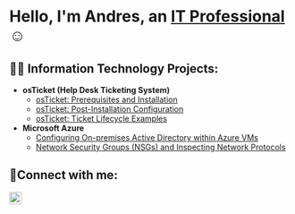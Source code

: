 <h1>Hello, I'm Andres, an <a href="https://linkedin.com/in/andres-it">IT Professional</a>☺</h1>

<h2>👨‍💻 Information Technology Projects:</h2>

- <b>osTicket (Help Desk Ticketing System)</b>
  - [osTicket: Prerequisites and Installation](https://github.com/anbere/osticket-prereqs)
  - [osTicket: Post-Installation Configuration](https://github.com/anbere/post-install-config)
  - [osTicket: Ticket Lifecycle Examples](https://github.com/anbere/ticket-lifecycle)
- <b>Microsoft Azure</b>
  - [Configuring On-premises Active Directory within Azure VMs]()
  - [Network Security Groups (NSGs) and Inspecting Network Protocols]()

<h2>🤳Connect with me:</h2>

[<img align="left" alt="andres | LinkedIn" width="22px" src="https://cdn.jsdelivr.net/npm/simple-icons@v3/icons/linkedin.svg" />][linkedin]

[linkedin]: https://linkedin.com/in/andres-it
